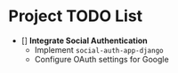 # Project TODO List



- [] **Integrate Social Authentication**
  - Implement `social-auth-app-django`
  - Configure OAuth settings for  Google
